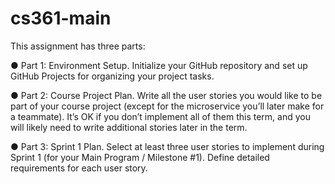 # cs361-main
This assignment has three parts:

●	Part 1: Environment Setup. Initialize your GitHub repository and set up GitHub Projects for organizing your project tasks.

●	Part 2: Course Project Plan. Write all the user stories you would like to be part of your course project (except for the microservice you’ll later make for a teammate). It’s OK if you don’t implement all of them this term, and you will likely need to write additional stories later in the term.

●	Part 3: Sprint 1 Plan. Select at least three user stories to implement during Sprint 1 (for your Main Program / Milestone #1). Define detailed requirements for each user story.
